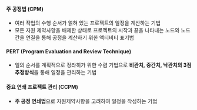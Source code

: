 #### 주 공정법 (CPM)
- 여러 작업의 수행 순서가 얽혀 있는 프로젝트의 일정을 계산하는 기법
- 모든 자원 제약사항을 배제한 상태로 프로젝트의 시작과 끝을 나타내는 노드와 노드간을 연결을 통해 공정을 계산하기 위한 액티비티 표기법
#### PERT (Program Evaluation and Review Technique)
- 일의 순서를 계획적으로 정라히가 위한 수렴 기법으로 **비관치, 중간치, 낙관치의 3점 추정방식**을 통해 일정을 관리하는 기법
#### 중요 연쇄 프로젝트 관리 (CCPM)
- **주 공정 연쇄법**으로 자원제약사항을 고려하여 일정을 작성하는 기법

